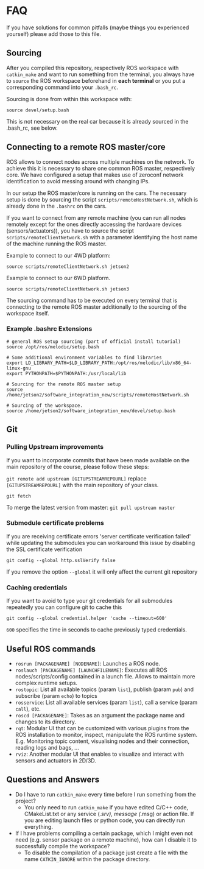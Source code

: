 
# FAQ

If you have solutions for common pitfalls (maybe things you experienced yourself) please add those to this file.

## Sourcing

After you compiled this repository, respectively ROS workspace with `catkin_make` and want to run something from the terminal, 
you always have to `source` the ROS workspace beforehand in **each terminal** or you put a corresponding command into your `.bash_rc`.

Sourcing is done from within this workspace with:

`source devel/setup.bash`

This is not necessary on the real car because it is already sourced in the .bash_rc, see below.

## Connecting to a remote ROS master/core

ROS allows to connect nodes across multiple machines on the network. To achieve this it is necessary to share one common ROS
master, respectively core. We have configured a setup that makes use of zeroconf network identification to avoid messing around
with changing IPs.

In our setup the ROS master/core is running on the cars. The necessary setup is done by sourcing the script `scripts/remoteHostNetwork.sh`,
which is already done in the `.bashrc` on the cars.

If you want to connect from any remote machine (you can run all nodes remotely except for the ones directly accessing the hardware devices (sensors/actuators)),
you have to source the script `scripts/remoteClientNetwork.sh` with a parameter identifying the host name of the machine running the ROS master.

Example to connect to our 4WD platform:

```
source scripts/remoteClientNetwork.sh jetson2
```

Example to connect to our 6WD platform.

```
source scripts/remoteClientNetwork.sh jetson3
```

The sourcing command has to be executed on every terminal that is connecting to the remote ROS master additionally to the 
sourcing of the workspace itself.


### Example .bashrc Extensions

```
# general ROS setup sourcing (part of official install tutorial)
source /opt/ros/melodic/setup.bash

# Some additional environment variables to find libraries
export LD_LIBRARY_PATH=$LD_LIBRARY_PATH:/opt/ros/melodic/lib/x86_64-linux-gnu
export PYTHONPATH=$PYTHONPATH:/usr/local/lib

# Sourcing for the remote ROS master setup
source /home/jetson2/software_integration_new/scripts/remoteHostNetwork.sh

# Sourcing of the workspace.
source /home/jetson2/software_integration_new/devel/setup.bash
```

## Git

### Pulling Upstream improvements

If you want to incorporate commits that have been made available on the main repository of the course, please follow these steps:

`git remote add upstream [GITUPSTREAMREPOURL]`
replace `[GITUPSTREAMREPOURL]` with the main repository of your class.

`git fetch`

To merge the latest version from master:
`git pull upstream master`

### Submodule certificate problems

If you are receiving certificate errors 'server certificate verification failed' while updating the submodules you can workaround this issue by disabling the SSL certificate verification

`git config --global http.sslVerify false`

If you remove the option `--global` it will only affect the current git repository

### Caching credentials 

If you want to avoid to type your git credentials for all submodules repeatedly you can configure git to cache this

`git config --global credential.helper 'cache --timeout=600'`

`600` specifies the time in seconds to cache previously typed credentials.

## Useful ROS commands

* `rosrun [PACKAGENAME] [NODENAME]`: Launches a ROS node.
* `roslauch [PACKAGENAME] [LAUNCHFILENAME]`: Executes all ROS nodes/scripts/config contained in a launch file. Allows to maintain more complex runtime setups.
* `rostopic`: List all available topics (param `list`), publish (param `pub`) and subscribe (param `echo`)  to topics
* `rosservice`: List all available services (param `list`), call a service (param `call`), etc.
* `roscd [PACKAGENAME]`: Takes as an argument the package name and changes to its directory.
* `rqt`: Modular UI that can be customized with various plugins from the ROS installation to monitor, inspect, manipulate the ROS runtime system. E.g. Monitoring topic content, visualising nodes and their connection, reading logs and bags, ...
* `rviz`: Another modular UI that enables to visualize and interact with sensors and actuators in 2D/3D.

## Questions and Answers

* Do I have to run `catkin_make` every time before I run something from the project?
    * You only need to run `catkin_make` if you have edited C/C++ code, CMakeList.txt or any service (*.srv), message (*.msg) or action file. If you are editing launch files or python code, you can directly run everything.
* If I have problems compiling a certain package, which I might even not need (e.g. sensor package on a remote machine), how can I disable it to successfully compile the workspace?
    * To disable the compilation of a package just create a file with the name `CATKIN_IGNORE` within the package directory.